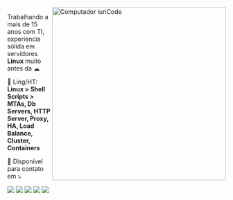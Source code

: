 <img src="https://raw.githubusercontent.com/MicaelliMedeiros/micaellimedeiros/master/image/computer-illustration.png" min-width="400px" max-width="400px" width="400px" align="right" alt="Computador iuriCode">

<p align="left"> 
  Trabalhando a mais de 15 anos com TI, experiencia sólida em servidores <b>Linux</b> muito antes da ☁
</p>

<p align="left">
  🐧 Ling/HT: <strong>Linux > Shell Scripts > MTAs, Db Servers, HTTP Server, Proxy, HA, Load Balance, Cluster, Containers</strong>
</p>

<p align="left">
  💌 Disponível para contato em ⤵️
</p>

<p align="left">
  <a href="mailto:eduardo@miliorini.com.br" alt="Gmail">
  <img src="https://img.shields.io/badge/-Gmail-FF0000?style=flat-square&labelColor=FF0000&logo=gmail&logoColor=white&link=" /></a>

  <a href="#" alt="Linkedin">
  <img src="https://img.shields.io/badge/-Linkedin-0e76a8?style=flat-square&logo=Linkedin&logoColor=white&link=LINK-DO-SEU-LINKEDIN" /></a>

  <a href="https://api.whatsapp.com/send?phone=5547988357848" alt="WhatsApp">
  <img src="https://img.shields.io/badge/-WhatsApp-25d366?style=flat-square&labelColor=25d366&logo=whatsapp&logoColor=white&link=" /></a>

  <a href="#" alt="Facebook">
  <img src="https://img.shields.io/badge/-Facebook-3b5998?style=flat-square&labelColor=3b5998&logo=facebook&logoColor=white&link=LINK-DO-SEU-FACEBOOK" /></a>

  <a href="https://www.instagram.com/eduar.do.mi/" alt="Instagram">
  <img src="https://img.shields.io/badge/-Instagram-DF0174?style=flat-square&labelColor=DF0174&logo=instagram&logoColor=white&link=" /></a>
</p>  
